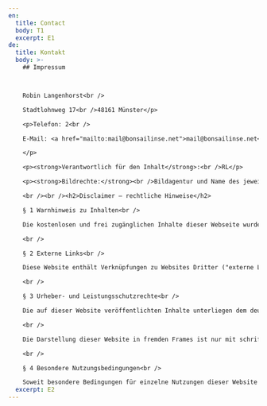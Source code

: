 ```yaml
---
en:
  title: Contact
  body: T1
  excerpt: E1
de:
  title: Kontakt
  body: >-
    ## Impressum



    Robin Langenhorst<br />

    Stadtlohnweg 17<br />48161 Münster</p>

    <p>Telefon: 2<br />

    E-Mail: <a href="mailto:mail@bonsailinse.net">mail@bonsailinse.net</a><br />

    </p>

    <p><strong>Verantwortlich für den Inhalt</strong>:<br />RL</p>

    <p><strong>Bildrechte:</strong><br />Bildagentur und Name des jeweiligen Fotografen (z.B.: © Max Müller – Fotolia.de)</p>

    <br /><br /><h2>Disclaimer – rechtliche Hinweise</h2>

    § 1 Warnhinweis zu Inhalten<br />

    Die kostenlosen und frei zugänglichen Inhalte dieser Webseite wurden mit größtmöglicher Sorgfalt erstellt. Der Anbieter dieser Webseite übernimmt jedoch keine Gewähr für die Richtigkeit und Aktualität der bereitgestellten kostenlosen und frei zugänglichen journalistischen Ratgeber und Nachrichten. Namentlich gekennzeichnete Beiträge geben die Meinung des jeweiligen Autors und nicht immer die Meinung des Anbieters wieder. Allein durch den Aufruf der kostenlosen und frei zugänglichen Inhalte kommt keinerlei Vertragsverhältnis zwischen dem Nutzer und dem Anbieter zustande, insoweit fehlt es am Rechtsbindungswillen des Anbieters.<br />

    <br />

    § 2 Externe Links<br />

    Diese Website enthält Verknüpfungen zu Websites Dritter ("externe Links"). Diese Websites unterliegen der Haftung der jeweiligen Betreiber. Der Anbieter hat bei der erstmaligen Verknüpfung der externen Links die fremden Inhalte daraufhin überprüft, ob etwaige Rechtsverstöße bestehen. Zu dem Zeitpunkt waren keine Rechtsverstöße ersichtlich. Der Anbieter hat keinerlei Einfluss auf die aktuelle und zukünftige Gestaltung und auf die Inhalte der verknüpften Seiten. Das Setzen von externen Links bedeutet nicht, dass sich der Anbieter die hinter dem Verweis oder Link liegenden Inhalte zu Eigen macht. Eine ständige Kontrolle der externen Links ist für den Anbieter ohne konkrete Hinweise auf Rechtsverstöße nicht zumutbar. Bei Kenntnis von Rechtsverstößen werden jedoch derartige externe Links unverzüglich gelöscht.<br />

    <br />

    § 3 Urheber- und Leistungsschutzrechte<br />

    Die auf dieser Website veröffentlichten Inhalte unterliegen dem deutschen Urheber- und Leistungsschutzrecht. Jede vom deutschen Urheber- und Leistungsschutzrecht nicht zugelassene Verwertung bedarf der vorherigen schriftlichen Zustimmung des Anbieters oder jeweiligen Rechteinhabers. Dies gilt insbesondere für Vervielfältigung, Bearbeitung, Übersetzung, Einspeicherung, Verarbeitung bzw. Wiedergabe von Inhalten in Datenbanken oder anderen elektronischen Medien und Systemen. Inhalte und Rechte Dritter sind dabei als solche gekennzeichnet. Die unerlaubte Vervielfältigung oder Weitergabe einzelner Inhalte oder kompletter Seiten ist nicht gestattet und strafbar. Lediglich die Herstellung von Kopien und Downloads für den persönlichen, privaten und nicht kommerziellen Gebrauch ist erlaubt.<br />

    <br />

    Die Darstellung dieser Website in fremden Frames ist nur mit schriftlicher Erlaubnis zulässig.<br />

    <br />

    § 4 Besondere Nutzungsbedingungen<br />

    Soweit besondere Bedingungen für einzelne Nutzungen dieser Website von den vorgenannten Paragraphen abweichen, wird an entsprechender Stelle ausdrücklich darauf hingewiesen. In diesem Falle gelten im jeweiligen Einzelfall die besonderen Nutzungsbedingungen.<p>Quelle: <a href="https://www.juraforum.de/impressum-generator/">Zum Artikel</a></p>
  excerpt: E2
---
```


